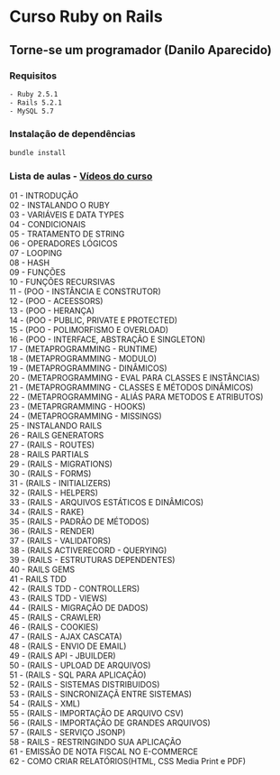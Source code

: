 # Curso Ruby on Rails
## Torne-se um programador (Danilo Aparecido)

### Requisitos

```bash
- Ruby 2.5.1  
- Rails 5.2.1  
- MySQL 5.7
```

### Instalação de dependências

```bash
bundle install
```

### Lista de aulas - [Vídeos do curso](https://www.youtube.com/watch?v=Y8YuI1zDnHg&list=PLEdPHGYbHhldWUFs2Q-jSzXAv3NXh4wu0)

01 - INTRODUÇÃO  
02 - INSTALANDO O RUBY  
03 - VARIÁVEIS E DATA TYPES  
04 - CONDICIONAIS  
05 - TRATAMENTO DE STRING  
06 - OPERADORES LÓGICOS  
07 - LOOPING  
08 - HASH  
09 - FUNÇÕES  
10 - FUNÇÕES RECURSIVAS  
11 - (POO - INSTÂNCIA E CONSTRUTOR)  
12 - (POO - ACEESSORS)  
13 - (POO - HERANÇA)  
14 - (POO - PUBLIC, PRIVATE E PROTECTED)  
15 - (POO - POLIMORFISMO E OVERLOAD)  
16 - (POO - INTERFACE, ABSTRAÇÃO E SINGLETON)  
17 - (METAPROGRAMMING - RUNTIME)  
18 - (METAPROGRAMMING - MODULO)  
19 - (METAPROGRAMMING - DINÂMICOS)  
20 - (METAPROGRAMMING - EVAL PARA CLASSES E INSTÂNCIAS)  
21 - (METAPROGRAMMING - CLASSES E MÉTODOS DINÂMICOS)  
22 - (METAPROGRAMMING - ALIÁS PARA METODOS E ATRIBUTOS)  
23 - (METAPRGRAMMING - HOOKS)  
24 - (METAPROGRAMMING - MISSINGS)  
25 - INSTALANDO RAILS  
26 - RAILS GENERATORS  
27 - (RAILS - ROUTES)  
28 - RAILS PARTIALS  
29 - (RAILS - MIGRATIONS)  
30 - (RAILS - FORMS)  
31 - (RAILS - INITIALIZERS)  
32 - (RAILS - HELPERS)  
33 - (RAILS - ARQUIVOS ESTÁTICOS E DINÂMICOS)  
34 - (RAILS - RAKE)  
35 - (RAILS - PADRÃO DE MÉTODOS)  
36 - (RAILS - RENDER)  
37 - (RAILS - VALIDATORS)  
38 - (RAILS ACTIVERECORD - QUERYING)  
39 - (RAILS - ESTRUTURAS DEPENDENTES)  
40 - RAILS GEMS  
41 - RAILS TDD  
42 - (RAILS TDD - CONTROLLERS)  
43 - (RAILS TDD - VIEWS)  
44 - (RAILS - MIGRAÇÃO DE DADOS)  
45 - (RAILS - CRAWLER)  
46 - (RAILS - COOKIES)  
47 - (RAILS - AJAX CASCATA)  
48 - (RAILS - ENVIO DE EMAIL)  
49 - (RAILS API - JBUILDER)  
50 - (RAILS - UPLOAD DE ARQUIVOS)  
51 - (RAILS - SQL PARA APLICAÇÃO)  
52 - (RAILS - SISTEMAS DISTRIBUIDOS)  
53 - (RAILS - SINCRONIZAÇÃ ENTRE SISTEMAS)  
54 - (RAILS - XML)  
55 - (RAILS - IMPORTAÇÃO DE ARQUIVO CSV)  
56 - (RAILS - IMPORTAÇÃO DE GRANDES ARQUIVOS)  
57 - (RAILS - SERVIÇO JSONP)  
58 - RAILS - RESTRINGINDO SUA APLICAÇÃO  
61 - EMISSÃO DE NOTA FISCAL NO E-COMMERCE  
62 - COMO CRIAR RELATÓRIOS(HTML, CSS Media Print e PDF)  